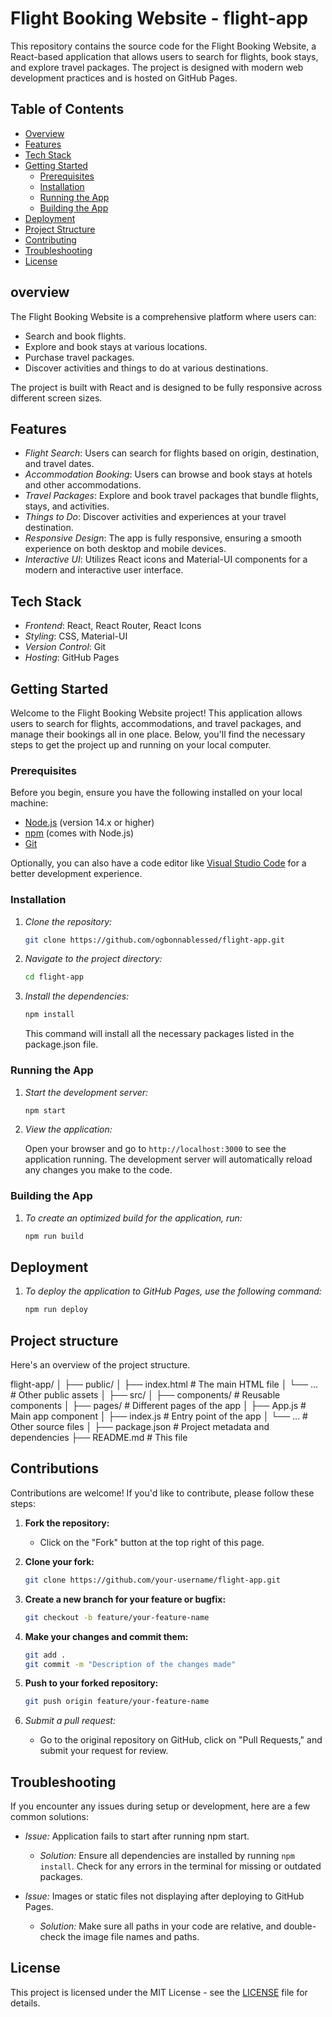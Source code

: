 # Flight Booking Website - flight-app

This repository contains the source code for the Flight Booking Website, a React-based application that allows users to search for flights, book stays, and explore travel packages. The project is designed with modern web development practices and is hosted on GitHub Pages.

## Table of Contents

- [Overview](#overview)
- [Features](#features)
- [Tech Stack](#tech-stack)
- [Getting Started](#getting-started)
  - [Prerequisites](#prerequisites)
  - [Installation](#installation)
  - [Running the App](#running-the-app)
  - [Building the App](#building-the-app)
- [Deployment](#deployment)
- [Project Structure](#project-structure)
- [Contributing](#contributing)
- [Troubleshooting](#troubleshooting)
- [License](#license)

## overview

The Flight Booking Website is a comprehensive platform where users can:

- Search and book flights.
- Explore and book stays at various locations.
- Purchase travel packages.
- Discover activities and things to do at various destinations.

The project is built with React and is designed to be fully responsive across different screen sizes.

## Features

- *Flight Search*: Users can search for flights based on origin, destination, and travel dates.
- *Accommodation Booking*: Users can browse and book stays at hotels and other accommodations.
- *Travel Packages*: Explore and book travel packages that bundle flights, stays, and activities.
- *Things to Do*: Discover activities and experiences at your travel destination.
- *Responsive Design*: The app is fully responsive, ensuring a smooth experience on both desktop and mobile devices.
- *Interactive UI*: Utilizes React icons and Material-UI components for a modern and interactive user interface.

## Tech Stack

- *Frontend*: React, React Router, React Icons
- *Styling*: CSS, Material-UI
- *Version Control*: Git
- *Hosting*: GitHub Pages

## Getting Started

Welcome to the Flight Booking Website project! This application allows users to search for flights, accommodations, and travel packages, and manage their bookings all in one place. Below, you'll find the necessary steps to get the project up and running on your local computer.

### Prerequisites

Before you begin, ensure you have the following installed on your local machine:

- [Node.js](https://nodejs.org/) (version 14.x or higher)
- [npm](https://www.npmjs.com/) (comes with Node.js)
- [Git](https://git-scm.com/)

Optionally, you can also have a code editor like [Visual Studio Code](https://code.visualstudio.com/) for a better development experience.

### Installation

1. *Clone the repository:*

   ```bash
   git clone https://github.com/ogbonnablessed/flight-app.git
   ```
   

2. *Navigate to the project directory:*

   ```bash
   cd flight-app
   ```
   

3. *Install the dependencies:*

   ```bash
   npm install
   ```
   

   This command will install all the necessary packages listed in the package.json file.

### Running the App

1. *Start the development server:*

   ```bash
   npm start
   ```
   

2. *View the application:*

   Open your browser and go to `http://localhost:3000` to see the application running. The development server will automatically reload any changes you make to the code.

### Building the App

1. *To create an optimized build for the application, run:*

   ```bash
   npm run build
   ```

## Deployment

1. *To deploy the application to GitHub Pages, use the following command:*

   ```bash
   npm run deploy
   ```

## Project structure

Here's an overview of the project structure.

flight-app/
│
├── public/
│   ├── index.html  # The main HTML file
│   └── ...         # Other public assets
│
├── src/
│   ├── components/ # Reusable components
│   ├── pages/      # Different pages of the app
│   ├── App.js      # Main app component
│   ├── index.js    # Entry point of the app
│   └── ...         # Other source files
│
├── package.json    # Project metadata and dependencies
├── README.md       # This file

## Contributions

Contributions are welcome! If you'd like to contribute, please follow these steps:

1. **Fork the repository:**
   - Click on the "Fork" button at the top right of this page.

2. **Clone your fork:**

    ```bash
    git clone https://github.com/your-username/flight-app.git
    ```
   

3. **Create a new branch for your feature or bugfix:**

    ```bash
    git checkout -b feature/your-feature-name
    ```
    

4. **Make your changes and commit them:**

    ```bash
    git add .
    git commit -m "Description of the changes made"
    ```
   

5. **Push to your forked repository:**

    ```bash
    git push origin feature/your-feature-name
    ```

6. *Submit a pull request:*
   - Go to the original repository on GitHub, click on "Pull Requests," and submit your request for review.

## Troubleshooting

If you encounter any issues during setup or development, here are a few common solutions:

- *Issue:* Application fails to start after running npm start.
  - *Solution:* Ensure all dependencies are installed by running `npm install`. Check for any errors in the terminal for missing or outdated packages.

- *Issue:* Images or static files not displaying after deploying to GitHub Pages.
  - *Solution:* Make sure all paths in your code are relative, and double-check the image file names and paths.

## License

This project is licensed under the MIT License - see the [LICENSE](LICENSE) file for details.